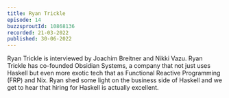 ```yaml
---
title: Ryan Trickle
episode: 14
buzzsproutId: 10868136
recorded: 21-03-2022
published: 30-06-2022
---
```

Ryan Trickle is interviewed by Joachim Breitner and Nikki Vazu. Ryan Trickle has co-founded Obsidian Systems, a company that not just uses Haskell but even more exotic tech that as Functional Reactive Programming (FRP) and Nix. Ryan shed some light on the business side of Haskell and we get to hear that hiring for Haskell is actually excellent.
